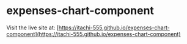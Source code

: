 # expenses-chart-component
Visit the live site at: [https://itachi-555.github.io/expenses-chart-component](https://itachi-555.github.io/expenses-chart-component)
